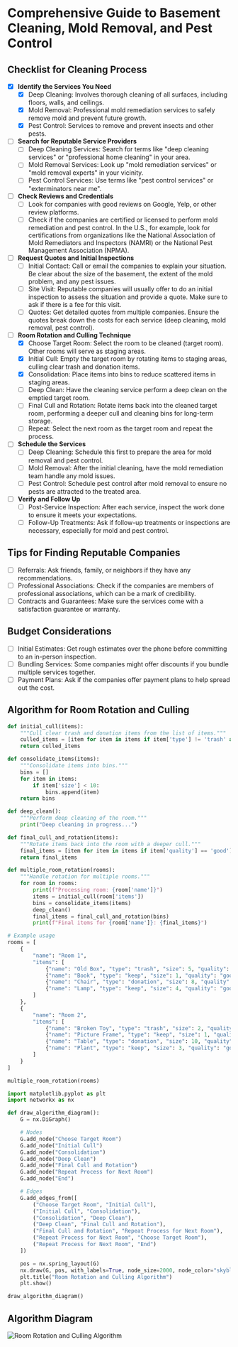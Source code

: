 # Comprehensive Guide to Basement Cleaning, Mold Removal, and Pest Control

## Checklist for Cleaning Process

- [X] **Identify the Services You Need**
  - [X] Deep Cleaning: Involves thorough cleaning of all surfaces, including floors, walls, and ceilings.
  - [X] Mold Removal: Professional mold remediation services to safely remove mold and prevent future growth.
  - [X] Pest Control: Services to remove and prevent insects and other pests.

- [ ] **Search for Reputable Service Providers**
  - [ ] Deep Cleaning Services: Search for terms like "deep cleaning services" or "professional home cleaning" in your area.
  - [ ] Mold Removal Services: Look up "mold remediation services" or "mold removal experts" in your vicinity.
  - [ ] Pest Control Services: Use terms like "pest control services" or "exterminators near me".

- [ ] **Check Reviews and Credentials**
  - [ ] Look for companies with good reviews on Google, Yelp, or other review platforms.
  - [ ] Check if the companies are certified or licensed to perform mold remediation and pest control. In the U.S., for example, look for certifications from organizations like the National Association of Mold Remediators and Inspectors (NAMRI) or the National Pest Management Association (NPMA).

- [ ] **Request Quotes and Initial Inspections**
  - [ ] Initial Contact: Call or email the companies to explain your situation. Be clear about the size of the basement, the extent of the mold problem, and any pest issues.
  - [ ] Site Visit: Reputable companies will usually offer to do an initial inspection to assess the situation and provide a quote. Make sure to ask if there is a fee for this visit.
  - [ ] Quotes: Get detailed quotes from multiple companies. Ensure the quotes break down the costs for each service (deep cleaning, mold removal, pest control).

- [ ] **Room Rotation and Culling Technique**
  - [X] Choose Target Room: Select the room to be cleaned (target room). Other rooms will serve as staging areas.
  - [X] Initial Cull: Empty the target room by rotating items to staging areas, culling clear trash and donation items.
  - [X] Consolidation: Place items into bins to reduce scattered items in staging areas.
  - [ ] Deep Clean: Have the cleaning service perform a deep clean on the emptied target room.
  - [ ] Final Cull and Rotation: Rotate items back into the cleaned target room, performing a deeper cull and cleaning bins for long-term storage.
  - [ ] Repeat: Select the next room as the target room and repeat the process.

- [ ] **Schedule the Services**
  - [ ] Deep Cleaning: Schedule this first to prepare the area for mold removal and pest control.
  - [ ] Mold Removal: After the initial cleaning, have the mold remediation team handle any mold issues.
  - [ ] Pest Control: Schedule pest control after mold removal to ensure no pests are attracted to the treated area.

- [ ] **Verify and Follow Up**
  - [ ] Post-Service Inspection: After each service, inspect the work done to ensure it meets your expectations.
  - [ ] Follow-Up Treatments: Ask if follow-up treatments or inspections are necessary, especially for mold and pest control.

## Tips for Finding Reputable Companies
- [ ] Referrals: Ask friends, family, or neighbors if they have any recommendations.
- [ ] Professional Associations: Check if the companies are members of professional associations, which can be a mark of credibility.
- [ ] Contracts and Guarantees: Make sure the services come with a satisfaction guarantee or warranty.

## Budget Considerations
- [ ] Initial Estimates: Get rough estimates over the phone before committing to an in-person inspection.
- [ ] Bundling Services: Some companies might offer discounts if you bundle multiple services together.
- [ ] Payment Plans: Ask if the companies offer payment plans to help spread out the cost.

## Algorithm for Room Rotation and Culling

```python
def initial_cull(items):
    """Cull clear trash and donation items from the list of items."""
    culled_items = [item for item in items if item['type'] != 'trash' and item['type'] != 'donation']
    return culled_items

def consolidate_items(items):
    """Consolidate items into bins."""
    bins = []
    for item in items:
        if item['size'] < 10:
            bins.append(item)
    return bins

def deep_clean():
    """Perform deep cleaning of the room."""
    print("Deep cleaning in progress...")

def final_cull_and_rotation(items):
    """Rotate items back into the room with a deeper cull."""
    final_items = [item for item in items if item['quality'] == 'good']
    return final_items

def multiple_room_rotation(rooms):
    """Handle rotation for multiple rooms."""
    for room in rooms:
        print(f"Processing room: {room['name']}")
        items = initial_cull(room['items'])
        bins = consolidate_items(items)
        deep_clean()
        final_items = final_cull_and_rotation(bins)
        print(f"Final items for {room['name']}: {final_items}")

# Example usage
rooms = [
    {
        "name": "Room 1",
        "items": [
            {"name": "Old Box", "type": "trash", "size": 5, "quality": "poor"},
            {"name": "Book", "type": "keep", "size": 1, "quality": "good"},
            {"name": "Chair", "type": "donation", "size": 8, "quality": "fair"},
            {"name": "Lamp", "type": "keep", "size": 4, "quality": "good"}
        ]
    },
    {
        "name": "Room 2",
        "items": [
            {"name": "Broken Toy", "type": "trash", "size": 2, "quality": "poor"},
            {"name": "Picture Frame", "type": "keep", "size": 1, "quality": "good"},
            {"name": "Table", "type": "donation", "size": 10, "quality": "fair"},
            {"name": "Plant", "type": "keep", "size": 3, "quality": "good"}
        ]
    }
]

multiple_room_rotation(rooms)
```

```python
import matplotlib.pyplot as plt
import networkx as nx

def draw_algorithm_diagram():
    G = nx.DiGraph()

    # Nodes
    G.add_node("Choose Target Room")
    G.add_node("Initial Cull")
    G.add_node("Consolidation")
    G.add_node("Deep Clean")
    G.add_node("Final Cull and Rotation")
    G.add_node("Repeat Process for Next Room")
    G.add_node("End")

    # Edges
    G.add_edges_from([
        ("Choose Target Room", "Initial Cull"),
        ("Initial Cull", "Consolidation"),
        ("Consolidation", "Deep Clean"),
        ("Deep Clean", "Final Cull and Rotation"),
        ("Final Cull and Rotation", "Repeat Process for Next Room"),
        ("Repeat Process for Next Room", "Choose Target Room"),
        ("Repeat Process for Next Room", "End")
    ])

    pos = nx.spring_layout(G)
    nx.draw(G, pos, with_labels=True, node_size=2000, node_color="skyblue", font_size=10, font_weight="bold", arrows=True)
    plt.title("Room Rotation and Culling Algorithm")
    plt.show()

draw_algorithm_diagram()
```

## Algorithm Diagram

![Room Rotation and Culling Algorithm](path_to_your_image.png)